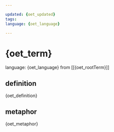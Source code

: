 ```yaml
---

updated: {oet_updated}
tags: 
language: {oet_language}

---
```


# {oet_term}
language: {oet_language}
from [[{oet_rootTerm}]]


## definition
{oet_definition}

## metaphor
{oet_metaphor}
